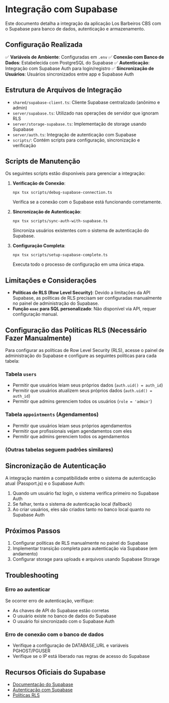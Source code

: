 # Integração com Supabase

Este documento detalha a integração da aplicação Los Barbeiros CBS com o Supabase para banco de dados, autenticação e armazenamento.

## Configuração Realizada

✅ **Variáveis de Ambiente**: Configuradas em `.env`
✅ **Conexão com Banco de Dados**: Estabelecida com PostgreSQL do Supabase
✅ **Autenticação**: Integração com Supabase Auth para login/registro
✅ **Sincronização de Usuários**: Usuários sincronizados entre app e Supabase Auth

## Estrutura de Arquivos de Integração

- `shared/supabase-client.ts`: Cliente Supabase centralizado (anônimo e admin)
- `server/supabase.ts`: Utilizado nas operações de servidor que ignoram RLS
- `server/storage-supabase.ts`: Implementação de storage usando Supabase
- `server/auth.ts`: Integração de autenticação com Supabase
- `scripts/`: Contém scripts para configuração, sincronização e verificação

## Scripts de Manutenção

Os seguintes scripts estão disponíveis para gerenciar a integração:

1. **Verificação de Conexão**:
   ```
   npx tsx scripts/debug-supabase-connection.ts
   ```
   Verifica se a conexão com o Supabase está funcionando corretamente.

2. **Sincronização de Autenticação**:
   ```
   npx tsx scripts/sync-auth-with-supabase.ts
   ```
   Sincroniza usuários existentes com o sistema de autenticação do Supabase.

3. **Configuração Completa**:
   ```
   npx tsx scripts/setup-supabase-complete.ts
   ```
   Executa todo o processo de configuração em uma única etapa.

## Limitações e Considerações

- **Políticas de RLS (Row Level Security)**: Devido a limitações da API Supabase, as políticas de RLS precisam ser configuradas manualmente no painel de administração do Supabase.
- **Função `exec` para SQL personalizado**: Não disponível via API, requer configuração manual.

## Configuração das Políticas RLS (Necessário Fazer Manualmente)

Para configurar as políticas de Row Level Security (RLS), acesse o painel de administração do Supabase e configure as seguintes políticas para cada tabela:

### Tabela `users`
- Permitir que usuários leiam seus próprios dados (`auth.uid() = auth_id`)
- Permitir que usuários atualizem seus próprios dados (`auth.uid() = auth_id`)
- Permitir que admins gerenciem todos os usuários (`role = 'admin'`)

### Tabela `appointments` (Agendamentos)
- Permitir que usuários leiam seus próprios agendamentos
- Permitir que profissionais vejam agendamentos com eles
- Permitir que admins gerenciem todos os agendamentos

### (Outras tabelas seguem padrões similares)

## Sincronização de Autenticação

A integração mantém a compatibilidade entre o sistema de autenticação atual (Passport.js) e o Supabase Auth:

1. Quando um usuário faz login, o sistema verifica primeiro no Supabase Auth
2. Se falhar, tenta o sistema de autenticação local (fallback)
3. Ao criar usuários, eles são criados tanto no banco local quanto no Supabase Auth

## Próximos Passos

1. Configurar políticas de RLS manualmente no painel do Supabase
2. Implementar transição completa para autenticação via Supabase (em andamento)
3. Configurar storage para uploads e arquivos usando Supabase Storage

## Troubleshooting

### Erro ao autenticar
Se ocorrer erro de autenticação, verifique:
- As chaves de API do Supabase estão corretas
- O usuário existe no banco de dados do Supabase
- O usuário foi sincronizado com o Supabase Auth

### Erro de conexão com o banco de dados
- Verifique a configuração de DATABASE_URL e variáveis PGHOST/PGUSER
- Verifique se o IP está liberado nas regras de acesso do Supabase

## Recursos Oficiais do Supabase

- [Documentação do Supabase](https://supabase.io/docs)
- [Autenticação com Supabase](https://supabase.io/docs/guides/auth)
- [Políticas RLS](https://supabase.io/docs/guides/auth/row-level-security)